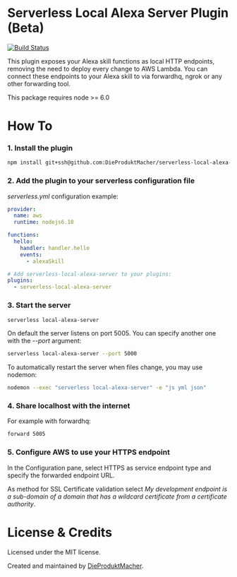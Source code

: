 Serverless Local Alexa Server Plugin (Beta)
=======

[![Build Status](https://travis-ci.org/DieProduktMacher/serverless-local-alexa-server.svg?branch=master)](https://travis-ci.org/DieProduktMacher/serverless-local-alexa-server)

This plugin exposes your Alexa skill functions as local HTTP endpoints, removing the need to deploy every change to AWS Lambda. You can connect these endpoints to your Alexa skill to via forwardhq, ngrok or any other forwarding tool.

This package requires node >= 6.0


# How To

### 1. Install the plugin

```sh
npm install git+ssh@github.com:DieProduktMacher/serverless-local-alexa-server.git --save-dev
```

### 2. Add the plugin to your serverless configuration file

*serverless.yml* configuration example:

```yaml
provider:
  name: aws
  runtime: nodejs6.10

functions:
  hello:
    handler: handler.hello
    events:
      - alexaSkill

# Add serverless-local-alexa-server to your plugins:
plugins:
  - serverless-local-alexa-server
```

### 3. Start the server

```sh
serverless local-alexa-server
```

On default the server listens on port 5005. You can specify another one with the *--port* argument:

```sh
serverless local-alexa-server --port 5000
```

To automatically restart the server when files change, you may use nodemon:

```sh
nodemon --exec "serverless local-alexa-server" -e "js yml json"
```

### 4. Share localhost with the internet

For example with forwardhq:

```sh
forward 5005
```

### 5. Configure AWS to use your HTTPS endpoint

In the Configuration pane, select HTTPS as service endpoint type and specify the forwarded endpoint URL.

As method for SSL Certificate validation select *My development endpoint is a sub-domain of a domain that has a wildcard certificate from a certificate authority*.


# License & Credits

Licensed under the MIT license.

Created and maintained by [DieProduktMacher](http://www.dieproduktmacher.com).
